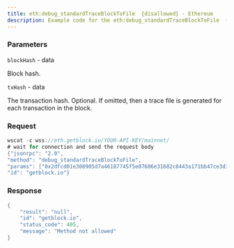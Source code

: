 ```yaml
---
title: eth:debug_standardTraceBlockToFile  {disallowed} - Ethereum
description: Example code for the eth:debug_standardTraceBlockToFile  {disallowed} ws method. Сomplete guide on how to use eth:debug_standardTraceBlockToFile  {disallowed} ws in GetBlock.io Web3 documentation.
---
```


### Parameters


`blockHash` - data

Block hash.

`txHash` - data

The transaction hash. Optional. If omitted, then a trace file is
generated for each transaction in the block.

### Request

``` java
wscat -c wss://eth.getblock.io/YOUR-API-KEY/mainnet/ 
# wait for connection and send the request body 
{"jsonrpc": "2.0",
"method": "debug_standardTraceBlockToFile",
"params": ["0x2dfcd01e308905d7a46187745f5e07606e31682c8443a171bb47ce3d399b5049", null],
"id": "getblock.io"}
```

###  Response

``` java
{
    "result": "null",
    "id": "getblock.io",
    "status_code": 405,
    "message": "Method not allowed"
}
```

